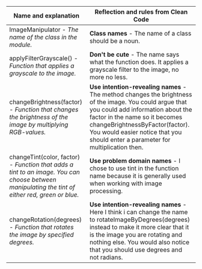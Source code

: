 | Name and explanation                                                                                                                            | Reflection and rules from Clean Code                                                                                                                                                                                                                                                               |
| ----------------------------------------------------------------------------------------------------------------------------------------------- | -------------------------------------------------------------------------------------------------------------------------------------------------------------------------------------------------------------------------------------------------------------------------------------------------- |
| ImageManipulator - _The name of the class in the module._                                                                                       | **Class names** - The name of a class should be a noun.                                                                                                                                                                                                                                            |
| applyFilterGrayscale() - _Function that applies a grayscale to the image._                                                                      | **Don't be cute** - The name says what the function does. It applies a grayscale filter to the image, no more no less.                                                                                                                                                                             |
| changeBrightness(factor) - _Function that changes the brightness of the image by multiplying RGB-values._                                       | **Use intention-revealing names** - The method changes the brightness of the image. You could argue that you could add information about the factor in the name so it becomes changeBrightnessByFactor(factor). You would easier notice that you should enter a parameter for multiplication then. |
| changeTint(color, factor) - _Function that adds a tint to an image. You can choose between manipulating the tint of either red, green or blue._ | **Use problem domain names** - I chose to use tint in the function name because it is generally used when working with image processing.                                                                                                                                                           |
| changeRotation(degrees) - _Function that rotates the image by specified degrees._                                                               | **Use intention-revealing names** - Here I think i can change the name to rotateImageByDegrees(degrees) instead to make it more clear that it is the image you are rotating and nothing else. You would also notice that you should use degrees and not radians.                                   |
